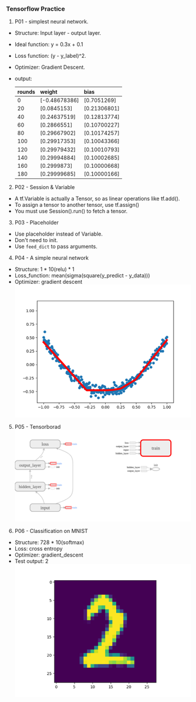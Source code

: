 ### Tensorflow Practice

1. P01 - simplest neural network. 
- Structure: Input layer - output layer.
- Ideal function: y = 0.3x + 0.1 
- Loss function: (y - y_label)^2. 
- Optimizer: Gradient Descent. 
- output:

    |rounds|weight|bias|
    |------|------|----|
    |0| [-0.48678386]| [0.7051269]|
    |20| [0.0845153]| [0.21306801]|
    |40| [0.24637519]| [0.12813774]|
    |60| [0.2866551]| [0.10700227]|
    |80| [0.29667902]| [0.10174257]|
    |100| [0.29917353]| [0.10043366]|
    |120| [0.29979432]| [0.10010793]|
    |140| [0.29994884]| [0.10002685]|
    |160| [0.2999873]| [0.10000668]|
    |180| [0.29999685]| [0.10000166]|
    
2. P02 - Session & Variable
- A tf.Variable is actually a Tensor, so as linear operations like tf.add().
- To assign a tensor to another tensor, use tf.assign()
- You must use Session().run() to fetch a tensor. 

3. P03 - Placeholder
- Use placeholder instead of Variable.
- Don't need to init.
- Use `feed_dict` to pass arguments.

4. P04 - A simple neural network
- Structure: 1 * 10(relu) * 1
- Loss_function: mean(sigma(square(y_predict - y_data)))
- Optimizer: gradient descent
    ![fig_P04](fig/fig_P04.png)
    
5. P05 - Tensorborad
    ![fig_P05](fig/fig_P05.png)
    
6. P06 - Classification on MNIST
- Structure: 728 * 10(softmax)
- Loss: cross entropy
- Optimizer: gradient_descent
- Test output: 2
    ![fig_P06_\[2\]](fig/fig_P06.png)
